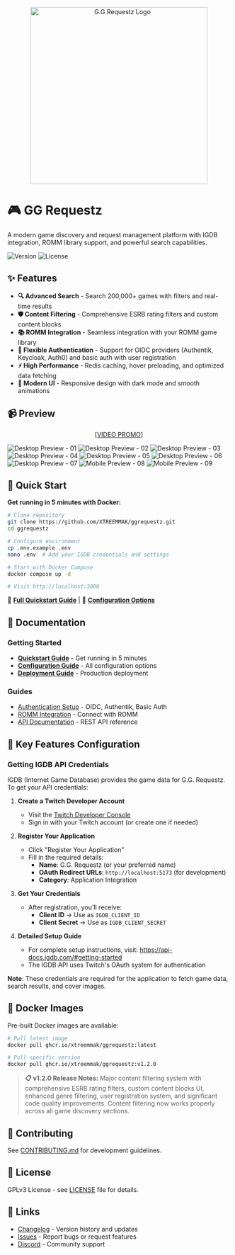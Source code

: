 <p align="center">
  <img src="static/GGR_Logo.webp" alt="G.G Requestz Logo" width="400">
</p>

# 🎮 GG Requestz

A modern game discovery and request management platform with IGDB integration, ROMM library support, and powerful search capabilities.

![Version](https://img.shields.io/badge/version-1.2.0-blue.svg)
![License](https://img.shields.io/badge/license-%20%20GNU%20GPLv3%20-green?style=plastic)

## ✨ Features

- **🔍 Advanced Search** - Search 200,000+ games with filters and real-time results
- **🛡️ Content Filtering** - Comprehensive ESRB rating filters and custom content blocks
- **📚 ROMM Integration** - Seamless integration with your ROMM game library
- **🔐 Flexible Authentication** - Support for OIDC providers (Authentik, Keycloak, Auth0) and basic auth with user registration
- **⚡ High Performance** - Redis caching, hover preloading, and optimized data fetching
- **🎨 Modern UI** - Responsive design with dark mode and smooth animations

## 📹 Preview

<p align="center">
<a href="https://www.youtube.com/watch?v=dblxpNVZlqY">[VIDEO PROMO]</a>
</p>

<img src=".github/resources/screenshots/01.png" alt="Desktop Preview - 01" />
<img src=".github/resources/screenshots/02.png" alt="Desktop Preview - 02" />
<img src=".github/resources/screenshots/03.png" alt="Desktop Preview - 03" />
<img src=".github/resources/screenshots/04.png" alt="Desktop Preview - 04" />
<img src=".github/resources/screenshots/05.png" alt="Desktop Preview - 05" />
<img src=".github/resources/screenshots/06.png" alt="Desktop Preview - 06" />
<img src=".github/resources/screenshots/07.png" alt="Desktop Preview - 07" />

<img src=".github/resources/screenshots/08.jpg" alt="Mobile Preview - 08" />
<img src=".github/resources/screenshots/09.jpg" alt="Mobile Preview - 09" />

## 🚀 Quick Start

**Get running in 5 minutes with Docker:**

```bash
# Clone repository
git clone https://github.com/XTREEMMAK/ggrequestz.git
cd ggrequestz

# Configure environment
cp .env.example .env
nano .env  # Add your IGDB credentials and settings

# Start with Docker Compose
docker compose up -d

# Visit http://localhost:3000
```

📖 **[Full Quickstart Guide](QUICKSTART.md)** | 🔧 **[Configuration Options](docs/CONFIGURATION.md)**

## 📖 Documentation

### Getting Started

- **[Quickstart Guide](QUICKSTART.md)** - Get running in 5 minutes
- **[Configuration Guide](docs/CONFIGURATION.md)** - All configuration options
- **[Deployment Guide](docs/setup/DEPLOYMENT.md)** - Production deployment

### Guides

- [Authentication Setup](docs/setup/OIDC_SETUP.md) - OIDC, Authentik, Basic Auth
- [ROMM Integration](docs/guides/INTEGRATION_GUIDE.md) - Connect with ROMM
- [API Documentation](docs/API.md) - REST API reference

## 🔧 Key Features Configuration

### Getting IGDB API Credentials

IGDB (Internet Game Database) provides the game data for G.G. Requestz. To get your API credentials:

1. **Create a Twitch Developer Account**
   - Visit the [Twitch Developer Console](https://dev.twitch.tv/console)
   - Sign in with your Twitch account (or create one if needed)

2. **Register Your Application**
   - Click "Register Your Application"
   - Fill in the required details:
     - **Name**: G.G. Requestz (or your preferred name)
     - **OAuth Redirect URLs**: `http://localhost:5173` (for development)
     - **Category**: Application Integration

3. **Get Your Credentials**
   - After registration, you'll receive:
     - **Client ID** → Use as `IGDB_CLIENT_ID`
     - **Client Secret** → Use as `IGDB_CLIENT_SECRET`

4. **Detailed Setup Guide**
   - For complete setup instructions, visit: https://api-docs.igdb.com/#getting-started
   - The IGDB API uses Twitch's OAuth system for authentication

**Note**: These credentials are required for the application to fetch game data, search results, and cover images.

## 🐳 Docker Images

Pre-built Docker images are available:

```bash
# Pull latest image
docker pull ghcr.io/xtreemmak/ggrequestz:latest

# Pull specific version
docker pull ghcr.io/xtreemmak/ggrequestz:v1.2.0
```

> **📋 v1.2.0 Release Notes:** Major content filtering system with comprehensive ESRB rating filters, custom content blocks UI, enhanced genre filtering, user registration system, and significant code quality improvements. Content filtering now works properly across all game discovery sections.

## 🤝 Contributing

See [CONTRIBUTING.md](CONTRIBUTING.md) for development guidelines.

## 📝 License

GPLv3 License - see [LICENSE](LICENSE) file for details.

## 🔗 Links

- [Changelog](CHANGELOG.md) - Version history and updates
- [Issues](https://github.com/yourusername/ggrequestz/issues) - Report bugs or request features
- [Discord](https://discord.gg/yourdiscord) - Community support
